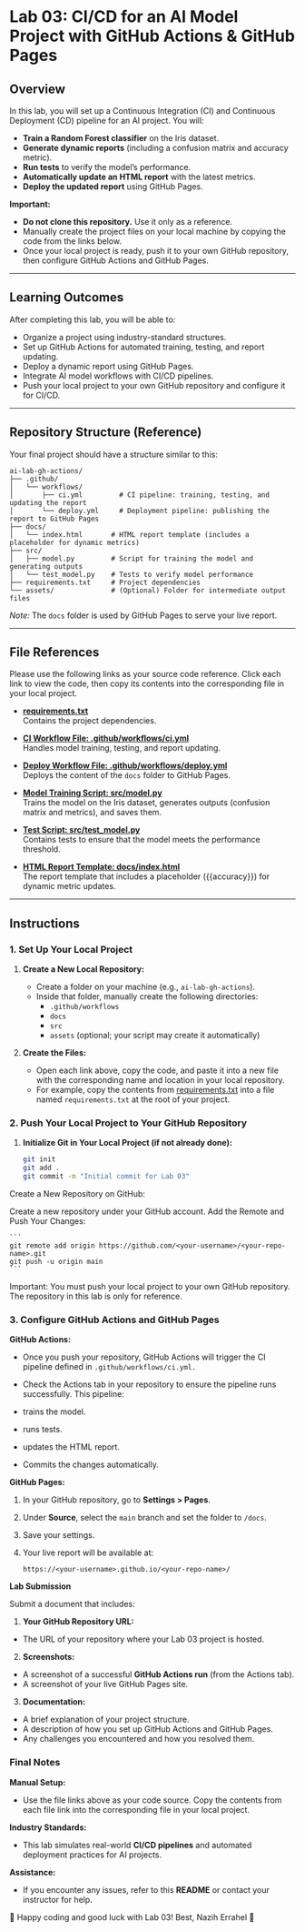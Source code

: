 # Lab 03: CI/CD for an AI Model Project with GitHub Actions & GitHub Pages

## Overview

In this lab, you will set up a Continuous Integration (CI) and Continuous Deployment (CD) pipeline for an AI project. You will:

- **Train a Random Forest classifier** on the Iris dataset.
- **Generate dynamic reports** (including a confusion matrix and accuracy metric).
- **Run tests** to verify the model’s performance.
- **Automatically update an HTML report** with the latest metrics.
- **Deploy the updated report** using GitHub Pages.

**Important:**  
- **Do not clone this repository.** Use it only as a reference.
- Manually create the project files on your local machine by copying the code from the links below.
- Once your local project is ready, push it to your own GitHub repository, then configure GitHub Actions and GitHub Pages.

---

## Learning Outcomes

After completing this lab, you will be able to:

- Organize a project using industry-standard structures.
- Set up GitHub Actions for automated training, testing, and report updating.
- Deploy a dynamic report using GitHub Pages.
- Integrate AI model workflows with CI/CD pipelines.
- Push your local project to your own GitHub repository and configure it for CI/CD.

---

## Repository Structure (Reference)

Your final project should have a structure similar to this:

```
ai-lab-gh-actions/
├── .github/
│   └── workflows/
│       ├── ci.yml         # CI pipeline: training, testing, and updating the report
│       └── deploy.yml     # Deployment pipeline: publishing the report to GitHub Pages
├── docs/
│   └── index.html       # HTML report template (includes a placeholder for dynamic metrics)
├── src/
│   ├── model.py         # Script for training the model and generating outputs
│   └── test_model.py    # Tests to verify model performance
├── requirements.txt     # Project dependencies
└── assets/              # (Optional) Folder for intermediate output files
```

*Note:* The `docs` folder is used by GitHub Pages to serve your live report.

---

## File References

Please use the following links as your source code reference. Click each link to view the code, then copy its contents into the corresponding file in your local project.

- **[requirements.txt](./requirements.txt)**  
  Contains the project dependencies.

- **[CI Workflow File: .github/workflows/ci.yml](./ci.yml)**  
  Handles model training, testing, and report updating.

- **[Deploy Workflow File: .github/workflows/deploy.yml](./deploy.yml)**  
  Deploys the content of the `docs` folder to GitHub Pages.

- **[Model Training Script: src/model.py](./model.py)**  
  Trains the model on the Iris dataset, generates outputs (confusion matrix and metrics), and saves them.

- **[Test Script: src/test_model.py](./test_model.py)**  
  Contains tests to ensure that the model meets the performance threshold.

- **[HTML Report Template: docs/index.html](./index.html)**  
  The report template that includes a placeholder ({{accuracy}}) for dynamic metric updates.

---

## Instructions

### 1. Set Up Your Local Project

1. **Create a New Local Repository:**
   - Create a folder on your machine (e.g., `ai-lab-gh-actions`).
   - Inside that folder, manually create the following directories:
     - `.github/workflows`
     - `docs`
     - `src`
     - `assets` (optional; your script may create it automatically)

2. **Create the Files:**
   - Open each link above, copy the code, and paste it into a new file with the corresponding name and location in your local repository.
   - For example, copy the contents from [requirements.txt](./requirements.txt) into a file named `requirements.txt` at the root of your project.

### 2. Push Your Local Project to Your GitHub Repository

1. **Initialize Git in Your Local Project (if not already done):**
   ```bash
   git init
   git add .
   git commit -m "Initial commit for Lab 03"
    ```
Create a New Repository on GitHub:

Create a new repository under your GitHub account.
Add the Remote and Push Your Changes:

    ```
    git remote add origin https://github.com/<your-username>/<your-repo-name>.git
    git push -u origin main 
    ```
Important: You must push your local project to your own GitHub repository. The repository in this lab is only for reference.

### 3. Configure GitHub Actions and GitHub Pages

**GitHub Actions:**

- Once you push your repository, GitHub Actions will trigger the CI pipeline defined in ```.github/workflows/ci.yml.```
- Check the Actions tab in your repository to ensure the pipeline runs successfully. 
This pipeline:

- trains the model. 
- runs tests. 
- updates the HTML report.
- Commits the changes automatically.

**GitHub Pages:**

1. In your GitHub repository, go to **Settings > Pages**.
2. Under **Source**, select the ``main`` branch and set the folder to 
```/docs```.
3. Save your settings.
4. Your live report will be available at:

    ```
    https://<your-username>.github.io/<your-repo-name>/
    ```

**Lab Submission** 

Submit a document that includes:

1. **Your GitHub Repository URL:**

- The URL of your repository where your Lab 03 project is hosted.

2. **Screenshots:**
- A screenshot of a successful **GitHub Actions run** (from the Actions tab).
- A screenshot of your live GitHub Pages site.

3. **Documentation:**

- A brief explanation of your project structure.
- A description of how you set up GitHub Actions and GitHub Pages.
- Any challenges you encountered and how you resolved them.

### Final Notes

**Manual Setup:**

- Use the file links above as your code source. Copy the contents from each file link into the corresponding file in your local project.

**Industry Standards:**

- This lab simulates real-world **CI/CD pipelines** and automated deployment practices for AI projects.

**Assistance:**

- If you encounter any issues, refer to this **README** or contact your instructor for help.

🎯 Happy coding and good luck with Lab 03! Best, Nazih Errahel 🚀

